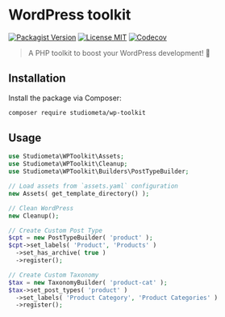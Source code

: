 # WordPress toolkit

[![Packagist Version](https://img.shields.io/github/v/release/studiometa/wp-toolkit?include_prereleases&label=packagist&style=flat-square)](https://packagist.org/packages/studiometa/wp)
[![License MIT](https://img.shields.io/packagist/l/studiometa/wp-toolkit?style=flat-square)](https://packagist.org/packages/studiometa/wp)
[![Codecov](https://img.shields.io/codecov/c/github/studiometa/wp-toolkit?style=flat-square)](https://codecov.io/gh/studiometa/wp-toolkit/)

> A PHP toolkit to boost your WordPress development! 🚀

## Installation

Install the package via Composer: 

```bash
composer require studiometa/wp-toolkit
```

## Usage

```php
use Studiometa\WPToolkit\Assets;
use Studiometa\WPToolkit\Cleanup;
use Studiometa\WPToolkit\Builders\PostTypeBuilder;

// Load assets from `assets.yaml` configuration
new Assets( get_template_directory() );

// Clean WordPress
new Cleanup();

// Create Custom Post Type
$cpt = new PostTypeBuilder( 'product' );
$cpt->set_labels( 'Product', 'Products' )
  ->set_has_archive( true )
  ->register();

// Create Custom Taxonomy
$tax = new TaxonomyBuilder( 'product-cat' );
$tax->set_post_types( 'product' )
  ->set_labels( 'Product Category', 'Product Categories' )
  ->register();
```
